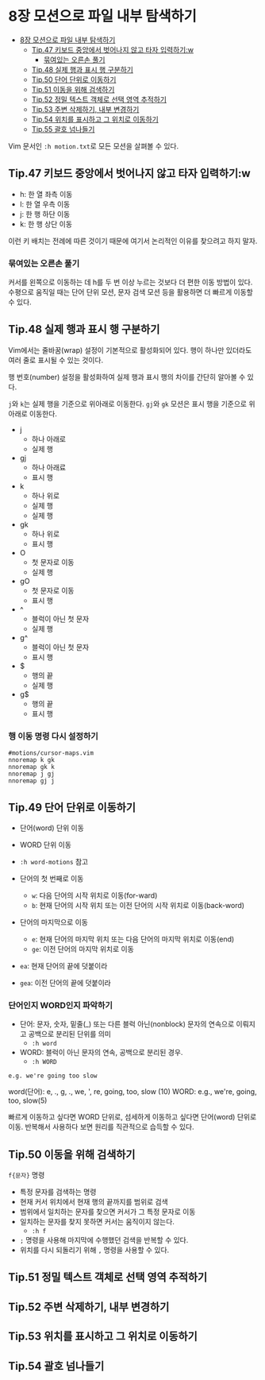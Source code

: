 # 8장 모션으로 파일 내부 탐색하기

- [8장 모션으로 파일 내부 탐색하기](#8장-모션으로-파일-내부-탐색하기)
  - [Tip.47 키보드 중앙에서 벗어나지 않고 타자 입력하기:w](#tip47-키보드-중앙에서-벗어나지-않고-타자-입력하기w)
    - [묶여있는 오른손 풀기](#묶여있는-오른손-풀기)
  - [Tip.48 실제 행과 표시 행 구분하기](#tip48-실제-행과-표시-행-구분하기)
  - [Tip.50 단어 단위로 이동하기](#tip50-단어-단위로-이동하기)
  - [Tip.51 이동을 위해 검색하기](#tip51-이동을-위해-검색하기)
  - [Tip.52 정밀 텍스트 객체로 선택 영역 추적하기](#tip52-정밀-텍스트-객체로-선택-영역-추적하기)
  - [Tip.53 주변 삭제하기, 내부 변경하기](#tip53-주변-삭제하기-내부-변경하기)
  - [Tip.54 위치를 표시하고 그 위치로 이동하기](#tip54-위치를-표시하고-그-위치로-이동하기)
  - [Tip.55 괄호 넘나들기](#tip55-괄호-넘나들기)

Vim 문서인 `:h motion.txt`로 모든 모션을 살펴볼 수 있다.

## Tip.47 키보드 중앙에서 벗어나지 않고 타자 입력하기:w

- h: 한 열 좌측 이동
- l: 한 열 우측 이동
- j: 한 행 하단 이동
- k: 한 행 상단 이동

이런 키 배치는 전례에 따른 것이기 때문에 여기서 논리적인 이유를 찾으려고 하지 말자.

### 묶여있는 오른손 풀기

커서를 왼쪽으로 이동하는 데 h를 두 번 이상 누르는 것보다 더 편한 이동 방법이 있다.
수평으로 움직일 때는 단어 단위 모션, 문자 검색 모션 등을 활용하면 더 빠르게 이동할 수 있다.

## Tip.48 실제 행과 표시 행 구분하기

Vim에서는 줄바꿈(wrap) 설정이 기본적으로 활성화되어 있다.
행이 하나만 있더라도 여러 줄로 표시될 수 있는 것이다.

행 번호(number) 설정을 활성화하여 실제 행과 표시 행의 차이를 간단히 알아볼 수 있다.

`j`와 `k`는 실제 행을 기준으로 위아래로 이동한다.
`gj`와 `gk` 모션은 표시 행을 기준으로 위아래로 이동한다.

- j
  - 하나 아래로
  - 실제 행
- gj
  - 하나 아래료
  - 표시 행
- k
  - 하나 위로
  - 실제 행
  - 실제 행
- gk
  - 하나 위로
  - 표시 행
- O
  - 첫 문자로 이동
  - 실제 행
- gO
  - 첫 문자로 이동
  - 표시 행
- ^
  - 블럭이 아닌 첫 문자
  - 실제 행
- g^
  - 블럭이 아닌 첫 문자
  - 표시 행
- $
  - 행의 끝
  - 실제 행
- g$
  - 행의 끝
  - 표시 행

### 행 이동 명령 다시 설정하기

```vim
#motions/cursor-maps.vim
nnoremap k gk
nnoremap gk k
nnoremap j gj
nnoremap gj j
```

## Tip.49  단어 단위로 이동하기

- 단어(word) 단위 이동
- WORD 단위 이동
- `:h word-motions` 참고

- 단어의 첫 번째로 이동
  - `w`: 다음 단어의 시작 위치로 이동(for-ward)
  - `b`: 현재 단어의 시작 위치 또는 이전 단어의 시작 위치로 이동(back-word)
- 단어의 마지막으로 이동
  - `e`: 현재 단어의 마지막 위치 또는 다음 단어의 마지막 위치로 이동(end)
  - `ge`: 이전 단어의 마지막 위치로 이동

- `ea`: 현재 단어의 끝에 덧붙이라
- `gea`: 이전 단어의 끝에 덧붙이라

### 단어인지 WORD인지 파악하기

- 단어: 문자, 숫자, 밑줄(_) 또는 다른 블럭 아닌(nonblock) 문자의 연속으로 이뤄지고 공백으로 분리된 단위를 의미
  - `:h word`
- WORD: 블럭이 아닌 문자의 연속, 공백으로 분리된 경우.
  - `:h WORD`

```
e.g. we're going too slow
```

word(단어): e, ., g, ., we, ', re, going, too, slow (10)
WORD: e.g., we're, going, too, slow(5)

빠르게 이동하고 싶다면 WORD 단위로, 섬세하게 이동하고 싶다면 단어(word) 단위로 이동.
반복해서 사용하다 보면 원리를 직관적으로 습득할 수 있다.

## Tip.50 이동을 위해 검색하기

`f{문자}` 명령

- 특정 문자를 검색하는 명령
- 현재 커서 위치에서 현재 행의 끝까지를 범위로 검색
- 범위에서 일치하는 문자를 찾으면 커서가 그 특정 문자로 이동
- 일치하는 문자를 찾지 못하면 커서는 움직이지 않는다.
  - `:h f`
- `;` 명령을 사용해 마지막에 수행했던 검색을 반복할 수 있다.
- 위치를 다시 되돌리기 위해 `,` 명령을 사용할 수 있다.


## Tip.51  정밀 텍스트 객체로 선택 영역 추적하기

## Tip.52 주변 삭제하기, 내부 변경하기

## Tip.53 위치를 표시하고 그 위치로 이동하기

## Tip.54 괄호 넘나들기

